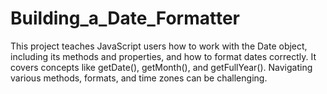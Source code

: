 # Building_a_Date_Formatter
This project teaches JavaScript users how to work with the Date object, including its methods and properties, and how to format dates correctly. It covers concepts like getDate(), getMonth(), and getFullYear(). Navigating various methods, formats, and time zones can be challenging.
